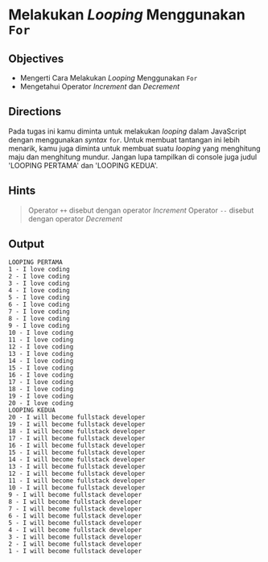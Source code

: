 # Melakukan *Looping* Menggunakan `For`

## Objectives

* Mengerti Cara Melakukan *Looping* Menggunakan `For`
* Mengetahui Operator *Increment* dan *Decrement*

## Directions

Pada tugas ini kamu diminta untuk melakukan *looping* dalam JavaScript dengan menggunakan *syntax* `for`. Untuk membuat tantangan ini lebih menarik, kamu juga diminta untuk membuat suatu *looping* yang menghitung maju dan menghitung mundur. Jangan lupa tampilkan di console juga judul 'LOOPING PERTAMA' dan 'LOOPING KEDUA'.

## Hints 

> Operator `++` disebut dengan operator *Increment*
> Operator `--` disebut dengan operator *Decrement*

## Output

```
LOOPING PERTAMA
1 - I love coding
2 - I love coding
3 - I love coding
4 - I love coding
5 - I love coding 
6 - I love coding
7 - I love coding
8 - I love coding
9 - I love coding
10 - I love coding
11 - I love coding
12 - I love coding 
13 - I love coding
14 - I love coding
15 - I love coding
16 - I love coding
17 - I love coding
18 - I love coding
19 - I love coding
20 - I love coding
LOOPING KEDUA
20 - I will become fullstack developer
19 - I will become fullstack developer
18 - I will become fullstack developer
17 - I will become fullstack developer
16 - I will become fullstack developer
15 - I will become fullstack developer
14 - I will become fullstack developer
13 - I will become fullstack developer
12 - I will become fullstack developer
11 - I will become fullstack developer
10 - I will become fullstack developer
9 - I will become fullstack developer
8 - I will become fullstack developer
7 - I will become fullstack developer
6 - I will become fullstack developer
5 - I will become fullstack developer
4 - I will become fullstack developer
3 - I will become fullstack developer
2 - I will become fullstack developer
1 - I will become fullstack developer
```
